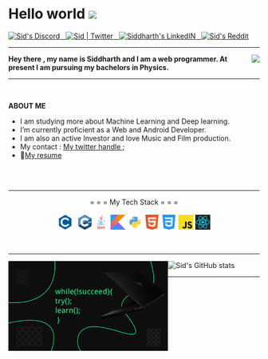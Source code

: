 
<p align="center">
<h1>Hello world <img src="https://media.giphy.com/media/o4JQKVa6jHuCxlp2yU/giphy.gif" width="57px"></h1>


<a href="https://discord.gg/4QEKhWr">
  <img alt="Sid's Discord" width="30px" src="https://raw.githubusercontent.com/peterthehan/peterthehan/master/assets/discord.svg" />
  &nbsp;
</a>
<a href="https://twitter.com/Sid_1_">
  <img alt="Sid | Twitter" width="30px" src="https://raw.githubusercontent.com/peterthehan/peterthehan/master/assets/twitter.svg" />
  &nbsp;
</a>
<a href="https://linkedin.com/in/siddharth-shukla-63b29b1b5">
  <img alt="Siddharth's LinkedIN" width="30px" src="https://raw.githubusercontent.com/peterthehan/peterthehan/master/assets/linkedin.svg" />
  &nbsp;
</a>
<a href="https://www.reddit.com/user/CrucifiedCrusader/">
  <img alt="Sid's Reddit" width="30px" src="https://raw.githubusercontent.com/peterthehan/peterthehan/master/assets/reddit.svg" />
</a>
</p>

---

<img align=right src="https://data.whicdn.com/images/295908267/original.gif">

**Hey there , my name is Siddharth and I am a web programmer. At present I am pursuing my bachelors in Physics.**

<!-- ![This is Wallpaper](https://cdnb.artstation.com/p/assets/images/images/014/281/887/original/brandon-ellis-cyber.gif?1543324220) -->


---

<br>


**ABOUT ME**

- I am studying more about Machine Learning and Deep learning.
- I’m currently proficient as a  Web and Android Developer.
- I am also an active Investor and love Music and Film production.
- My contact : [My twitter handle ](https://twitter.com/Sid_1_);
- 📝[My resume](https://drive.google.com/file/d/1qphGnoEWL4nyXjfNtHiXFgcYt3fkMEcO/view?usp=sharing)

<br><br>

---
<p align="center">
= = = My Tech Stack = = =  <br><br>
<code><img height="30" src="png icons/c only.png"> </code>
<code><img height="30" src="png icons/c++.png"></code>
<code><img height="30" src="png icons/java.png"></code>
<code><img height="30" src="png icons/kotlin.png"></code>
<code><img height="30" src="png icons/python.png"></code>
<code><img height="30" src="png icons/html.png"></code>
<code><img height="30" src="png icons/css.png"></code>
<code><img height="30" src="png icons/javascript.png"></code>
<code><img height="30" src="png icons/react.png"></code>
</p>

<br>

---


<img align="left" width="320px" src="poster.png">

![Sid's GitHub stats](https://github-readme-stats.vercel.app/api?username=imasid&show_icons=true&theme=dark&count_private=true)

---




